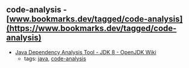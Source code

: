 code-analysis - [www.bookmarks.dev/tagged/code-analysis](https://www.bookmarks.dev/tagged/code-analysis)
---
* [Java Dependency Analysis Tool - JDK 8 - OpenJDK Wiki](https://wiki.openjdk.java.net/display/JDK8/Java+Dependency+Analysis+Tool)
    * tags: [java](../tags/java.md), [code-analysis](../tags/code-analysis.md)

